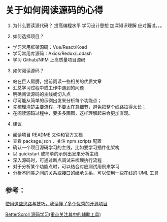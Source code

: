 <!--
 * @Descripttion:
 * @version:
 * @Author: shenjia
 * @Date: 2020-11-20 14:09:52
 * @LastEditors: shenjia
 * @LastEditTime: 2020-11-20 15:40:20
-->

# 关于如何阅读源码的心得

1. 为什么要读源代码？
   提高编程水平
   学习设计思想
   加深知识理解
   应对面试。。。

2. 如何选择项目？

- 学习常用框架源码：Vue/React/Koad
- 学习常用库源码：Axios/Redux/Lodash
- 学习 Github/NPM 上高质量项目源码

3. 如何阅读源码？

- 站在巨人肩膀，提前阅读一些相关的优质文章
- 汇总学习过程中或工作中遇到的问题
- 明确阅读源码的主线或切入点
- 尽可能从简单的示例出发来分析每个功能点；
- 先梳理清楚主要流程，不要太在意细节，避免把整个线路拉得太长；
- 在阅读源码过程中，要多多画图，这样理解起来会更加直观。

4. 建议

- 阅读项目 README 文件和官方文档
- 查看 package.json ，关注 npm scripts 配置
- 确认一个项目源码学习的主线，比如要学习插件化架构
- 以 quickstart 或简单的示例出发来分析主线
- 深入源码时，可通过断点调试来梳理执行流程
- 对于分析某个功能点时，可以结合对应测试用例来学习
- 分析不同类之间的关系或接口的继承关系，可以使用一些在线的 UML 工具

## 参考：

[使用这些思路与技巧，我读懂了多个优秀的开源项目](https://juejin.cn/post/6887689159918485511)

[BetterScroll 源码学习(重点关注其中的辅助工具)](https://www.processon.com/view/link/5f6d2beff346fb166d0ac4fd#map)
